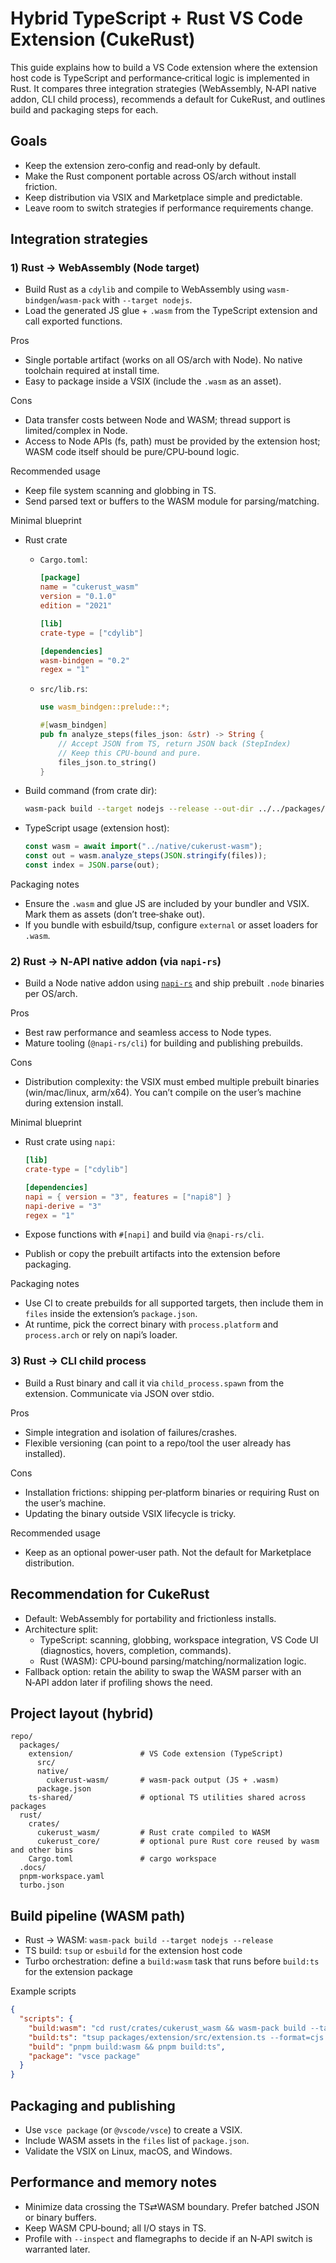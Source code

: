 # Hybrid TypeScript + Rust VS Code Extension (CukeRust)

This guide explains how to build a VS Code extension where the extension host code is TypeScript and performance‑critical logic is implemented in Rust. It compares three integration strategies (WebAssembly, N‑API native addon, CLI child process), recommends a default for CukeRust, and outlines build and packaging steps for each.

## Goals

- Keep the extension zero‑config and read‑only by default.
- Make the Rust component portable across OS/arch without install friction.
- Keep distribution via VSIX and Marketplace simple and predictable.
- Leave room to switch strategies if performance requirements change.

## Integration strategies

### 1) Rust → WebAssembly (Node target)

- Build Rust as a `cdylib` and compile to WebAssembly using `wasm-bindgen`/`wasm-pack` with `--target nodejs`.
- Load the generated JS glue + `.wasm` from the TypeScript extension and call exported functions.

Pros

- Single portable artifact (works on all OS/arch with Node). No native toolchain required at install time.
- Easy to package inside a VSIX (include the `.wasm` as an asset).

Cons

- Data transfer costs between Node and WASM; thread support is limited/complex in Node.
- Access to Node APIs (fs, path) must be provided by the extension host; WASM code itself should be pure/CPU‑bound logic.

Recommended usage

- Keep file system scanning and globbing in TS.
- Send parsed text or buffers to the WASM module for parsing/matching.

Minimal blueprint

- Rust crate
  - `Cargo.toml`:

    ```toml
    [package]
    name = "cukerust_wasm"
    version = "0.1.0"
    edition = "2021"

    [lib]
    crate-type = ["cdylib"]

    [dependencies]
    wasm-bindgen = "0.2"
    regex = "1"
    ```

  - `src/lib.rs`:

    ```rust
    use wasm_bindgen::prelude::*;

    #[wasm_bindgen]
    pub fn analyze_steps(files_json: &str) -> String {
        // Accept JSON from TS, return JSON back (StepIndex)
        // Keep this CPU-bound and pure.
        files_json.to_string()
    }
    ```

- Build command (from crate dir):

  ```bash
  wasm-pack build --target nodejs --release --out-dir ../../packages/extension/native/cukerust-wasm
  ```

- TypeScript usage (extension host):

  ```ts
  const wasm = await import("../native/cukerust-wasm");
  const out = wasm.analyze_steps(JSON.stringify(files));
  const index = JSON.parse(out);
  ```

Packaging notes

- Ensure the `.wasm` and glue JS are included by your bundler and VSIX. Mark them as assets (don’t tree‑shake out).
- If you bundle with esbuild/tsup, configure `external` or asset loaders for `.wasm`.

### 2) Rust → N‑API native addon (via `napi-rs`)

- Build a Node native addon using [`napi-rs`](https://napi.rs/) and ship prebuilt `.node` binaries per OS/arch.

Pros

- Best raw performance and seamless access to Node types.
- Mature tooling (`@napi-rs/cli`) for building and publishing prebuilds.

Cons

- Distribution complexity: the VSIX must embed multiple prebuilt binaries (win/mac/linux, arm/x64). You can’t compile on the user’s machine during extension install.

Minimal blueprint

- Rust crate using `napi`:

  ```toml
  [lib]
  crate-type = ["cdylib"]

  [dependencies]
  napi = { version = "3", features = ["napi8"] }
  napi-derive = "3"
  regex = "1"
  ```

- Expose functions with `#[napi]` and build via `@napi-rs/cli`.
- Publish or copy the prebuilt artifacts into the extension before packaging.

Packaging notes

- Use CI to create prebuilds for all supported targets, then include them in `files` inside the extension’s `package.json`.
- At runtime, pick the correct binary with `process.platform` and `process.arch` or rely on napi’s loader.

### 3) Rust → CLI child process

- Build a Rust binary and call it via `child_process.spawn` from the extension. Communicate via JSON over stdio.

Pros

- Simple integration and isolation of failures/crashes.
- Flexible versioning (can point to a repo/tool the user already has installed).

Cons

- Installation frictions: shipping per‑platform binaries or requiring Rust on the user’s machine.
- Updating the binary outside VSIX lifecycle is tricky.

Recommended usage

- Keep as an optional power‑user path. Not the default for Marketplace distribution.

## Recommendation for CukeRust

- Default: WebAssembly for portability and frictionless installs.
- Architecture split:
  - TypeScript: scanning, globbing, workspace integration, VS Code UI (diagnostics, hovers, completion, commands).
  - Rust (WASM): CPU‑bound parsing/matching/normalization logic.
- Fallback option: retain the ability to swap the WASM parser with an N‑API addon later if profiling shows the need.

## Project layout (hybrid)

```
repo/
  packages/
    extension/               # VS Code extension (TypeScript)
      src/
      native/
        cukerust-wasm/       # wasm-pack output (JS + .wasm)
      package.json
    ts-shared/               # optional TS utilities shared across packages
  rust/
    crates/
      cukerust_wasm/         # Rust crate compiled to WASM
      cukerust_core/         # optional pure Rust core reused by wasm and other bins
    Cargo.toml               # cargo workspace
  .docs/
  pnpm-workspace.yaml
  turbo.json
```

## Build pipeline (WASM path)

- Rust → WASM: `wasm-pack build --target nodejs --release`
- TS build: `tsup` or `esbuild` for the extension host code
- Turbo orchestration: define a `build:wasm` task that runs before `build:ts` for the extension package

Example scripts

```json
{
  "scripts": {
    "build:wasm": "cd rust/crates/cukerust_wasm && wasm-pack build --target nodejs --release --out-dir ../../../packages/extension/native/cukerust-wasm",
    "build:ts": "tsup packages/extension/src/extension.ts --format=cjs --dts",
    "build": "pnpm build:wasm && pnpm build:ts",
    "package": "vsce package"
  }
}
```

## Packaging and publishing

- Use `vsce package` (or `@vscode/vsce`) to create a VSIX.
- Include WASM assets in the `files` list of `package.json`.
- Validate the VSIX on Linux, macOS, and Windows.

## Performance and memory notes

- Minimize data crossing the TS⇄WASM boundary. Prefer batched JSON or binary buffers.
- Keep WASM CPU‑bound; all I/O stays in TS.
- Profile with `--inspect` and flamegraphs to decide if an N‑API switch is warranted later.

